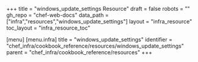 +++
title = "windows_update_settings Resource"
draft = false
robots = ""
gh_repo = "chef-web-docs"
data_path = ["infra","resources","windows_update_settings"]
layout = "infra_resource"
toc_layout = "infra_resource_toc"

[menu]
  [menu.infra]
    title = "windows_update_settings"
    identifier = "chef_infra/cookbook_reference/resources/windows_update_settings"
    parent = "chef_infra/cookbook_reference/resources"
+++

<!-- The contents of this page are automatically generated from the windows_update_settings.yaml file in the data directory. -->
<!-- To suggest a change, edit the https://github.com/chef/chef/blob/main/lib/chef/resource/windows_update_settings.rb file
      and submit a pull request to the https://github.com/chef/chef repository. -->
